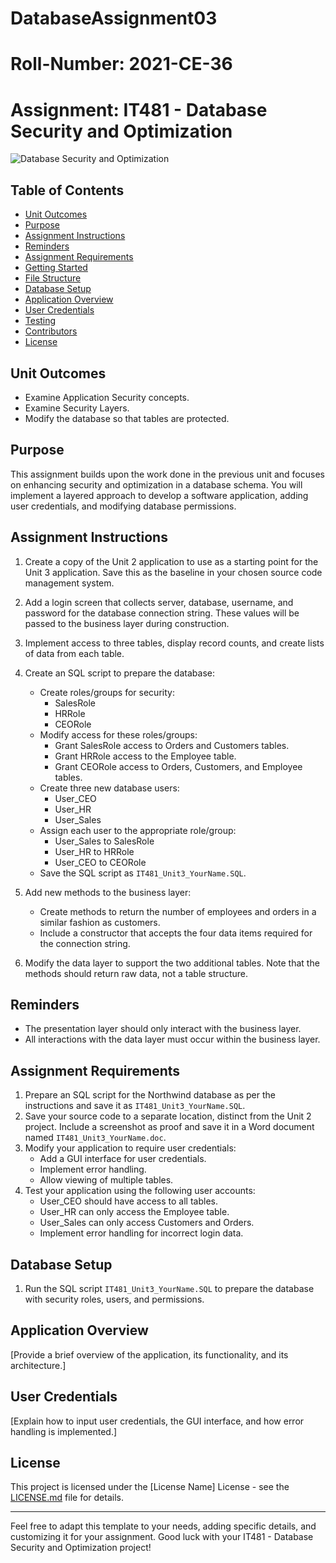# DatabaseAssignment03
# Roll-Number: 2021-CE-36

# Assignment: IT481 - Database Security and Optimization

![Database Security and Optimization](your_image_url_here)

## Table of Contents

- [Unit Outcomes](#unit-outcomes)
- [Purpose](#purpose)
- [Assignment Instructions](#assignment-instructions)
- [Reminders](#reminders)
- [Assignment Requirements](#assignment-requirements)
- [Getting Started](#getting-started)
- [File Structure](#file-structure)
- [Database Setup](#database-setup)
- [Application Overview](#application-overview)
- [User Credentials](#user-credentials)
- [Testing](#testing)
- [Contributors](#contributors)
- [License](#license)

## Unit Outcomes

- Examine Application Security concepts.
- Examine Security Layers.
- Modify the database so that tables are protected.

## Purpose

This assignment builds upon the work done in the previous unit and focuses on enhancing security and optimization in a database schema. You will implement a layered approach to develop a software application, adding user credentials, and modifying database permissions.

## Assignment Instructions

1. Create a copy of the Unit 2 application to use as a starting point for the Unit 3 application. Save this as the baseline in your chosen source code management system.
2. Add a login screen that collects server, database, username, and password for the database connection string. These values will be passed to the business layer during construction.
3. Implement access to three tables, display record counts, and create lists of data from each table.
4. Create an SQL script to prepare the database:
   - Create roles/groups for security:
     - SalesRole
     - HRRole
     - CEORole
   - Modify access for these roles/groups:
     - Grant SalesRole access to Orders and Customers tables.
     - Grant HRRole access to the Employee table.
     - Grant CEORole access to Orders, Customers, and Employee tables.
   - Create three new database users:
     - User_CEO
     - User_HR
     - User_Sales
   - Assign each user to the appropriate role/group:
     - User_Sales to SalesRole
     - User_HR to HRRole
     - User_CEO to CEORole
   - Save the SQL script as `IT481_Unit3_YourName.SQL`.

5. Add new methods to the business layer:
   - Create methods to return the number of employees and orders in a similar fashion as customers.
   - Include a constructor that accepts the four data items required for the connection string.
6. Modify the data layer to support the two additional tables. Note that the methods should return raw data, not a table structure.

## Reminders

- The presentation layer should only interact with the business layer.
- All interactions with the data layer must occur within the business layer.

## Assignment Requirements

1. Prepare an SQL script for the Northwind database as per the instructions and save it as `IT481_Unit3_YourName.SQL`.
2. Save your source code to a separate location, distinct from the Unit 2 project. Include a screenshot as proof and save it in a Word document named `IT481_Unit3_YourName.doc`.
3. Modify your application to require user credentials:
   - Add a GUI interface for user credentials.
   - Implement error handling.
   - Allow viewing of multiple tables.
4. Test your application using the following user accounts:
   - User_CEO should have access to all tables.
   - User_HR can only access the Employee table.
   - User_Sales can only access Customers and Orders.
   - Implement error handling for incorrect login data.


## Database Setup

1. Run the SQL script `IT481_Unit3_YourName.SQL` to prepare the database with security roles, users, and permissions.

## Application Overview

[Provide a brief overview of the application, its functionality, and its architecture.]

## User Credentials

[Explain how to input user credentials, the GUI interface, and how error handling is implemented.]

## License

This project is licensed under the [License Name] License - see the [LICENSE.md](LICENSE.md) file for details.

---

Feel free to adapt this template to your needs, adding specific details, and customizing it for your assignment. Good luck with your IT481 - Database Security and Optimization project!
